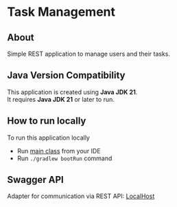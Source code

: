 # Task Management

## About
Simple REST application to manage users and their tasks.

## Java Version Compatibility
This application is created using **Java JDK 21**.<br>
It requires **Java JDK 21** or later to run.

## How to run locally
To run this application locally
* Run [main class](src/main/java/com/kurylek/task/management/TaskManagementServiceApplication.java) from your IDE
* Run `./gradlew bootRun` command

## Swagger API
Adapter for communication via REST API: [LocalHost](http://localhost:8080/swagger-ui/index.html)
